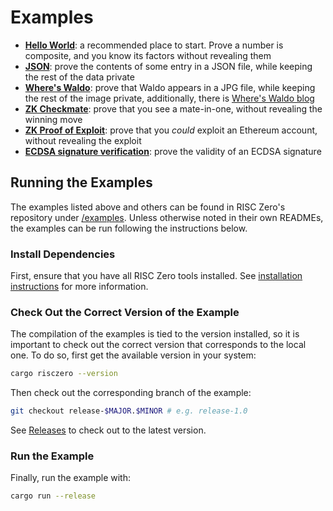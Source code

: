# Examples

- **[Hello World][example-hello]**: a recommended place to start. Prove a number
  is composite, and you know its factors without revealing them
- **[JSON][example-json]**: prove the contents of some entry in a JSON file,
  while keeping the rest of the data private
- **[Where's Waldo][example-waldo]**: prove that Waldo appears in a JPG file,
  while keeping the rest of the image private, additionally, there is [Where's
  Waldo blog][waldo-blog]
- **[ZK Checkmate][example-chess]**: prove that you see a mate-in-one, without
  revealing the winning move
- **[ZK Proof of Exploit][zkpoex]**: prove that you _could_ exploit an Ethereum
  account, without revealing the exploit
- **[ECDSA signature verification][example-ecdsa]**: prove the validity of an
  ECDSA signature

## Running the Examples

The examples listed above and others can be found in RISC Zero's repository
under [/examples][examples-dir]. Unless otherwise noted in their own READMEs,
the examples can be run following the instructions below.

### Install Dependencies

First, ensure that you have all RISC Zero tools installed. See [installation
instructions][install] for more information.

### Check Out the Correct Version of the Example

The compilation of the examples is tied to the version installed, so it is
important to check out the correct version that corresponds to the local one. To
do so, first get the available version in your system:

```bash
cargo risczero --version
```

Then check out the corresponding branch of the example:

```bash
git checkout release-$MAJOR.$MINOR # e.g. release-1.0
```

See [Releases][releases] to check out to the latest version.

### Run the Example

Finally, run the example with:

```bash
cargo run --release
```

[example-chess]: https://github.com/risc0/risc0/tree/release-2.3/examples/chess
[example-ecdsa]: https://github.com/risc0/risc0/tree/release-2.3/examples/ecdsa
[example-hello]: https://github.com/risc0/risc0/tree/release-2.3/examples/hello-world
[example-json]: https://github.com/risc0/risc0/tree/release-2.3/examples/json
[example-waldo]: https://github.com/risc0/risc0/tree/release-2.3/examples/waldo
[examples-dir]: https://github.com/risc0/risc0/tree/release-2.3/examples
[install]: ./install.md
[releases]: https://github.com/risc0/risc0/releases
[waldo-blog]: https://risczero.com/news/waldo
[zkpoex]: https://risczero.com/news/zkpoex
